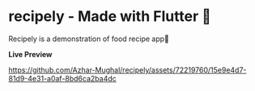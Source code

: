 # recipely - Made with Flutter 🩵

Recipely is a demonstration of food recipe app🩵

**Live Preview**




https://github.com/Azhar-Mughal/recipely/assets/72219760/15e9e4d7-81d9-4e31-a0af-8bd6ca2ba4dc

